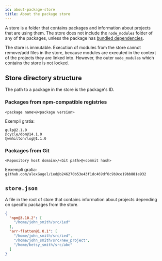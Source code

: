 ```yaml
---
id: about-package-store
title: About the package store
---
```


A store is a folder that contains packages and information about projects that
are using them. The store does not include the `node_modules` folder of any of
the packages, unless the package has [bundled dependencies].

The store is immutable. Execution of modules from the store cannot remove/add
files in the store, because modules are executed in the context of the projects
they are linked into. However, the outer `node_modules` which contains the store
is not locked.

[bundled dependencies]: https://docs.npmjs.com/files/package.json#bundleddependencies

## Store directory structure

The path to a package in the store is the package's ID.

### Packages from npm-compatible registries

`<package name>@<package version>`

Exempli gratia:
```text
gulp@2.1.0
@cycle/dom@14.1.0
@wmhilton/log@1.1.0
```

### Packages from Git

`<Repository host domain>/<Git path>@<commit hash>`

Eexempli gratia:
`github.com/alexGugel/ied@b246270b53e43f1dc469df0c9b9ce19bb881e932`

## `store.json`

A file in the root of store that contains information about projects depending
on specific packages from the store.

```json
{
  "npm@3.10.2": [
    "/home/john_smith/src/ied"
  ],
  "arr-flatten@1.0.1": [
    "/home/john_smith/src/ied",
    "/home/john_smith/src/new_project",
    "/home/betsy_smith/src/abc"
  ]
}
```
